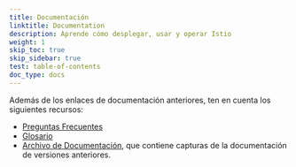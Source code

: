 ```yaml
---
title: Documentación
linktitle: Documentation
description: Aprende cómo desplegar, usar y operar Istio
weight: 1
skip_toc: true
skip_sidebar: true
test: table-of-contents
doc_type: docs
---
```


Además de los enlaces de documentación anteriores, ten en cuenta los siguientes recursos:
- [Preguntas Frecuentes](/es/about/faq)
- [Glosario](/es/docs/reference/glossary)
- [Archivo de Documentación](https://istio.io/archive/), que contiene capturas de la documentación de versiones anteriores.
